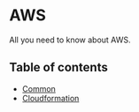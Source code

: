# AWS
All you need to know about AWS.

## Table of contents

* [Common](/infrastructure/aws/common.md)
* [Cloudformation](/infrastructure/aws/cloudformation.md)

